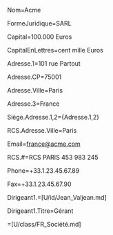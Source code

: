 Nom=Acme

FormeJuridique=SARL

Capital=100.000 Euros

CapitalEnLettres=cent mille Euros

Adresse.1=101 rue Partout

Adresse.CP=75001

Adresse.Ville=Paris

Adresse.3=France
 
Siège.Adresse.1,2={Adresse.1,2}

RCS.Adresse.Ville=Paris

Email=france@acme.com

RCS.#=RCS PARIS 453 983 245

Phone=+33.1.23.45.67.89

Fax=+33.1.23.45.67.90

Dirigeant1.=[U/id/Jean_Valjean.md]

Dirigeant1.Titre=Gérant

=[U/class/FR_Société.md]